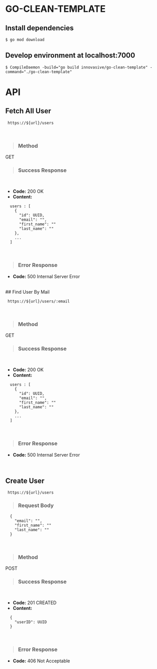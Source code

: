 # GO-CLEAN-TEMPLATE
## Install dependencies
```
$ go mod download 
```


## Develop environment at localhost:7000
```
$ CompileDaemon -build="go build innovasive/go-clean-template" -command="./go-clean-template" 
```

# API

## Fetch All User

` https://${url}/users`

<br />

> ### Method

  GET

> ### Success Response
<br />

 * **Code:** 200 OK <br />
  * **Content:** 
```
  users : [
    {
      "id": UUID,
      "email": "",
      "first_name": "" 
      "last_name": "" 
    },
    ... 
  ]
```
<br />

> ### Error Response
  * **Code:** 500 Internal Server Error 

<br />
## Find User By Mail

` https://${url}/users/:email`

<br />

> ### Method

  GET

> ### Success Response
<br />

 * **Code:** 200 OK <br />
  * **Content:** 
```
  users : [
    {
      "id": UUID,
      "email": "",
      "first_name": "" 
      "last_name": "" 
    },
    ... 
  ]
```
<br />

> ### Error Response
  * **Code:** 500 Internal Server Error 

<br />

## Create User

` https://${url}/users`

> ### Request Body

```
  {
    "email": "",
    "first_name": "" 
    "last_name": "" 
  }
```
<br />

> ### Method

  POST

> ### Success Response
<br />

  * **Code:** 201 CREATED <br />
  * **Content:** 
```
  {
    "userID": UUID
  }
```
<br />

> ### Error Response
  * **Code:** 406 Not Acceptable 



